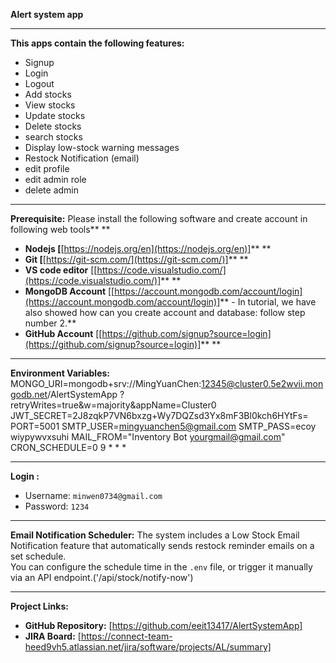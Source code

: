 **Alert system app**

---

**This apps **contain** the following features:**

* Signup
* Login
* Logout
* Add stocks
* View stocks
* Update stocks
* Delete stocks
* search stocks
* Display low-stock warning messages 
* Restock Notification (email)
* edit profile
* edit admin role
* delete admin

---

**Prerequisite:** Please install the following software and create account in following web tools** **

* **Nodejs [**[https://nodejs.org/en](https://nodejs.org/en)]** **
* **Git [**[https://git-scm.com/](https://git-scm.com/)]** **
* **VS code editor** [[https://code.visualstudio.com/](https://code.visualstudio.com/)]** **
* **MongoDB Account** [[https://account.mongodb.com/account/login](https://account.mongodb.com/account/login)]** - In tutorial, we have also showed how can you create account and database: follow step number 2.**
* **GitHub Account** [[https://github.com/signup?source=login](https://github.com/signup?source=login)]** **

---

**Environment Variables:** 
MONGO_URI=mongodb+srv://MingYuanChen:12345@cluster0.5e2wvii.mongodb.net/AlertSystemApp
?retryWrites=true&w=majority&appName=Cluster0
JWT_SECRET=2J8zqkP7VN6bxzg+Wy7DQZsd3Yx8mF3Bl0kch6HYtFs=
PORT=5001
SMTP_USER=mingyuanchen5@gmail.com
SMTP_PASS=ecoy wiypywvxsuhi
MAIL_FROM="Inventory Bot <yourgmail@gmail.com>"
CRON_SCHEDULE=0 9 * * *

---


**Login :**
- Username: `minwen0734@gmail.com`
- Password: `1234`

---



**Email Notification Scheduler:** 
The system includes a Low Stock Email Notification feature that automatically sends restock reminder emails on a set schedule.  
You can configure the schedule time in the `.env` file, or trigger it manually via an API endpoint.('/api/stock/notify-now')

---

**Project Links:** 
- **GitHub Repository:** [https://github.com/eeit13417/AlertSystemApp]
- **JIRA Board:** [https://connect-team-heed9vh5.atlassian.net/jira/software/projects/AL/summary]